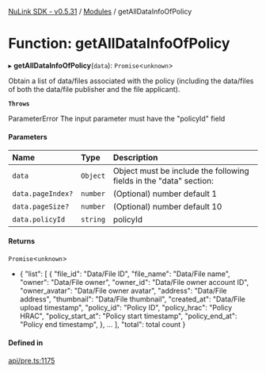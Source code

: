[NuLink SDK - v0.5.31](../README.md) / [Modules](../modules.md) / getAllDataInfoOfPolicy

# Function: getAllDataInfoOfPolicy

▸ **getAllDataInfoOfPolicy**(`data`): `Promise`<`unknown`\>

Obtain a list of data/files associated with the policy (including the data/files of both the data/file publisher and the file applicant).

**`Throws`**

ParameterError The input parameter must have the "policyId" field

#### Parameters

| Name | Type | Description |
| :------ | :------ | :------ |
| `data` | `Object` | Object must be include the following fields in the "data" section: |
| `data.pageIndex?` | `number` | (Optional) number default 1 |
| `data.pageSize?` | `number` | (Optional) number default 10 |
| `data.policyId` | `string` | policyId |

#### Returns

`Promise`<`unknown`\>

- {
               "list": [
                 {
                   "file_id": "Data/File ID",
                   "file_name": "Data/File name",
                   "owner": "Data/File owner",
                   "owner_id": "Data/File owner account ID",
                   "owner_avatar": "Data/File owner avatar",
                   "address": "Data/File address",
                   "thumbnail": "Data/File thumbnail",
                   "created_at": "Data/File upload timestamp",
                   "policy_id": "Policy ID",
                   "policy_hrac": "Policy HRAC",
                   "policy_start_at": "Policy start timestamp",
                   "policy_end_at": "Policy end timestamp",
                 },
                 ...
             ],
             "total": total count
           }

#### Defined in

[api/pre.ts:1175](https://github.com/NuLink-network/nulink-sdk/blob/b71aeb1/src/api/pre.ts#L1175)

